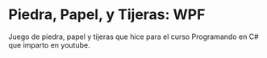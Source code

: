 # Piedra, Papel, y Tijeras: WPF
Juego de piedra, papel y tijeras que hice para el curso Programando en C# que imparto en youtube.
